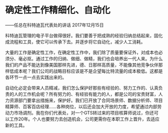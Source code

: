 # 确定性工作精细化、自动化

——任总在科特迪瓦代表处的讲话 2017年12月15日

科特迪瓦管理的电子平台做得很好。我们要善于把成熟的经验归纳总结起来，固化成流程和工具，使它可以传承下去。并逐步将它自动化，减少人工消耗。

大量的工作是确定性工作，在确定性工作中，我们除了质量要保证外，对成本也必须分、毫必抠。通过工作的归纳、做细、做精，我们也会培养出一代人来。为什么我们的产品不能达到像美国那样先进，德、日那样高质量，不能像其他竞争伙伴那样低成本呢？我们公司的战略目标应该是不是企望每比特流量的成本极低。这都是各环节一点一点去实践出来的。

自动化必定会带来人员精减，我们怎么保护好那些有经验的、努力工作的、认真负责的人的工作机会呢？所有努力的、有经验有能力的人，都是公司的宝贵财富，人力资源部门要拿出措施来，保护好。我们已开放了合同场景师、数据分析师、项目精算师、百客百店经理……各种岗位，以后还会加大开放的力度，希望通过内部劳动力市场调剂。我在你们代表处，对一个GTS转过来的项目核算师说过，你还可以工作20年。个人也要努力去创造机会，公司更需你在本职工作上晋升，去适应新的工具。


